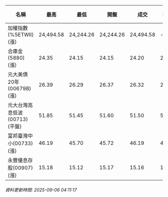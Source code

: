 | 名稱 | 最高 | 最低 | 開盤 | 成交 | 均價 | 成交金額(億) | 昨收 | 漲跌幅 | 漲跌 | 總量 | 昨量 | 振幅 |
| -------- | -------- | -------- | -------- |-------- | -------- | -------- |-------- |-------- |-------- | -------- | -------- |-------- |
|加權指數(%5ETWII) (漲)|24,494.58|24,244.26|24,244.26|24,494.58|-|4,172.48|24,179.85|1.30%|314.73|6,926,627|0|1.04%|
|合庫金(5880) (漲)|24.35|24.15|24.15|24.20|24.21|1.50|24.05|0.62%|0.15|6,178|4,791|0.83%|
|元大美債20年(00679B) (漲)|26.39|26.29|26.37|26.32|26.34|9.86|26.16|0.61%|0.16|37,428|34,311|0.38%|
|元大台灣高息低波(00713) (平盤)|51.85|51.45|51.60|51.50|51.54|4.17|51.50|0.00%|0.00|8,092|10,783|0.78%|
|富邦臺灣中小(00733) (漲)|46.19|45.70|45.72|46.19|45.96|0.571|45.00|2.64%|1.19|1,242|1,891|1.09%|
|永豐優息存股(00907) (漲)|15.18|15.12|15.17|15.16|15.14|0.087|15.09|0.46%|0.07|576|921|0.40%|
###### 資料更新時間: 2025-09-06 04:11:17